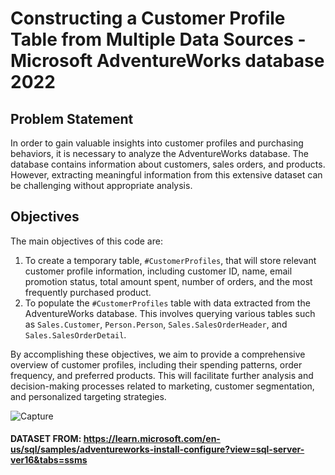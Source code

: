 # Constructing a Customer Profile Table from Multiple Data Sources - Microsoft AdventureWorks database 2022

## Problem Statement
In order to gain valuable insights into customer profiles and purchasing behaviors, it is necessary to analyze the AdventureWorks database. The database contains information about customers, sales orders, and products. However, extracting meaningful information from this extensive dataset can be challenging without appropriate analysis.

## Objectives
The main objectives of this code are:

1. To create a temporary table, `#CustomerProfiles`, that will store relevant customer profile information, including customer ID, name, email promotion status, total amount spent, number of orders, and the most frequently purchased product.
2. To populate the `#CustomerProfiles` table with data extracted from the AdventureWorks database. This involves querying various tables such as `Sales.Customer`, `Person.Person`, `Sales.SalesOrderHeader`, and `Sales.SalesOrderDetail`.

By accomplishing these objectives, we aim to provide a comprehensive overview of customer profiles, including their spending patterns, order frequency, and preferred products. This will facilitate further analysis and decision-making processes related to marketing, customer segmentation, and personalized targeting strategies.

![Capture](https://github.com/babakziaei/Data-Analysis/assets/126654048/6d9ead77-1aa7-4cca-b5fd-40a0581e6dc4)

#### DATASET FROM: https://learn.microsoft.com/en-us/sql/samples/adventureworks-install-configure?view=sql-server-ver16&tabs=ssms
